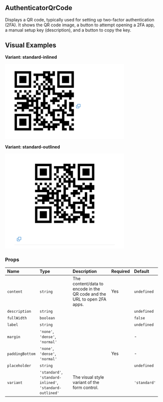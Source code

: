 ## AuthenticatorQrCode

Displays a QR code, typically used for setting up two-factor authentication (2FA). It shows the QR code image, a button to attempt opening a 2FA app, a manual setup key (description), and a button to copy the key.

## Visual Examples

**Variant: standard-inlined**

![Standard Inlined variant](../assets/AuthenticatorQrCode/standard-inlined.png)

**Variant: standard-outlined**

![Standard Outlined variant](../assets/AuthenticatorQrCode/standard-outlined.png)

### Props

| Name | Type | Description | Required | Default |
| :--- | :--- | :---------- | :-------- | :------- |
| `content` | `string` | The content/data to encode in the QR code and the URL to open 2FA apps. | Yes | `undefined` |
| `description` | `string` | | | `undefined` |
| `fullWidth` | `boolean` | | | `false` |
| `label` | `string` | | | `undefined` |
| `margin` | `'none'`, `'dense'`, `'normal'` | | | - |
| `paddingBottom` | `'none'`, `'dense'`, `'normal'` | | Yes | - |
| `placeholder` | `string` | | | `undefined` |
| `variant` | `'standard'`, `'standard-inlined'`, `'standard-outlined'` | The visual style variant of the form control. | | `'standard'` |

